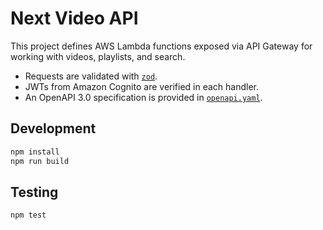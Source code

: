 # Next Video API

This project defines AWS Lambda functions exposed via API Gateway for working with videos, playlists, and search.

- Requests are validated with [`zod`](https://github.com/colinhacks/zod).
- JWTs from Amazon Cognito are verified in each handler.
- An OpenAPI 3.0 specification is provided in [`openapi.yaml`](./openapi.yaml).

## Development

```bash
npm install
npm run build
```

## Testing

```bash
npm test
```

